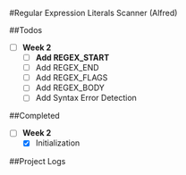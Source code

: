 #Regular Expression Literals Scanner (Alfred)

##Todos
- [ ] **Week 2**
	- [ ] **Add REGEX_START**
	- [ ] Add REGEX_END
	- [ ] Add REGEX_FLAGS
	- [ ] Add REGEX_BODY
	- [ ] Add Syntax Error Detection

##Completed
- [ ] **Week 2**
	- [x] Initialization

##Project Logs
